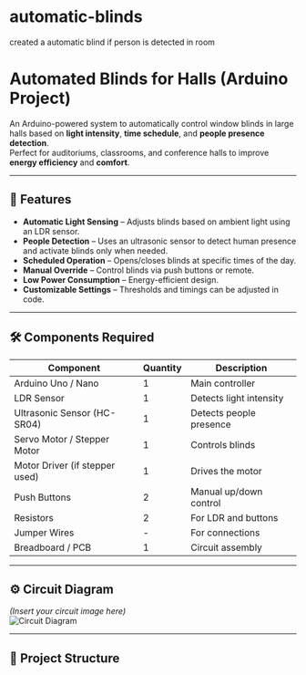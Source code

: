 # automatic-blinds
created a automatic blind if person is detected in room
# Automated Blinds for Halls (Arduino Project)

An Arduino-powered system to automatically control window blinds in large halls based on **light intensity**, **time schedule**, and **people presence detection**.  
Perfect for auditoriums, classrooms, and conference halls to improve **energy efficiency** and **comfort**.

---

## 📌 Features
- **Automatic Light Sensing** – Adjusts blinds based on ambient light using an LDR sensor.
- **People Detection** – Uses an ultrasonic sensor to detect human presence and activate blinds only when needed.
- **Scheduled Operation** – Opens/closes blinds at specific times of the day.
- **Manual Override** – Control blinds via push buttons or remote.
- **Low Power Consumption** – Energy-efficient design.
- **Customizable Settings** – Thresholds and timings can be adjusted in code.

---

## 🛠 Components Required
| Component | Quantity | Description |
|-----------|----------|-------------|
| Arduino Uno / Nano | 1 | Main controller |
| LDR Sensor | 1 | Detects light intensity |
| Ultrasonic Sensor (HC-SR04) | 1 | Detects people presence |
| Servo Motor / Stepper Motor | 1 | Controls blinds |
| Motor Driver (if stepper used) | 1 | Drives the motor |
| Push Buttons | 2 | Manual up/down control |
| Resistors | 2 | For LDR and buttons |
| Jumper Wires | - | For connections |
| Breadboard / PCB | 1 | Circuit assembly |

---

## ⚙ Circuit Diagram
*(Insert your circuit image here)*  
![Circuit Diagram](docs/circuit.png)

---

## 📂 Project Structure